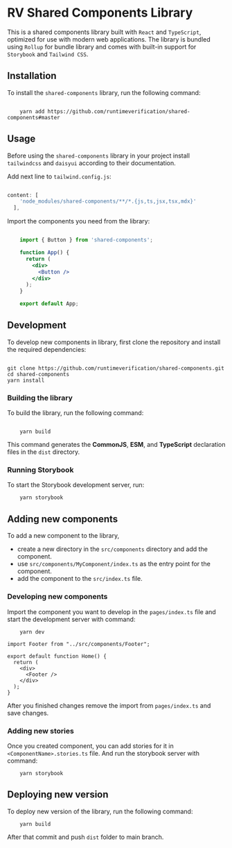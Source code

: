 # RV Shared Components Library

This is a shared components library built with `React` and `TypeScript`, optimized for use with modern web applications.
The library is bundled using `Rollup` for bundle library and comes with built-in support for `Storybook`
and `Tailwind CSS`.

## Installation

To install the `shared-components` library, run the following command:

```

    yarn add https://github.com/runtimeverification/shared-components#master

```

## Usage

Before using the `shared-components` library in your project install `tailwindcss` and `daisyui` according to their documentation.

Add next line to `tailwind.config.js`:

```js

content: [
    'node_modules/shared-components/**/*.{js,ts,jsx,tsx,mdx}'
  ],

```

Import the components you need from the library:

```jsx

    import { Button } from 'shared-components';

    function App() {
      return (
        <div>
          <Button />
        </div>
      );
    }

    export default App;

```

## Development

To develop new components in library, first clone the repository and install the required dependencies:

```

git clone https://github.com/runtimeverification/shared-components.git
cd shared-components
yarn install

```

### Building the library

To build the library, run the following command:

```

    yarn build

```

This command generates the **CommonJS**, **ESM**, and **TypeScript** declaration files in the `dist` directory.

### Running Storybook

To start the Storybook development server, run:

```
    yarn storybook
```

## Adding new components

To add a new component to the library,

- create a new directory in the `src/components` directory and add the component.
- use `src/components/MyComponent/index.ts` as the entry point for the component.
- add the component to the `src/index.ts` file.

### Developing new components

Import the component you want to develop in the `pages/index.ts` file and start the development server with command:

```
    yarn dev
```

```
import Footer from "../src/components/Footer";

export default function Home() {
  return (
    <div>
      <Footer />
    </div>
  );
}
```

After you finished changes remove the import from `pages/index.ts` and save changes.

### Adding new stories

Once you created component, you can add stories for it in `<ComponentName>.stories.ts` file. And run the storybook
server with command:

```
    yarn storybook
```

## Deploying new version

To deploy new version of the library, run the following command:

```
    yarn build
```

After that commit and push `dist` folder to main branch.
